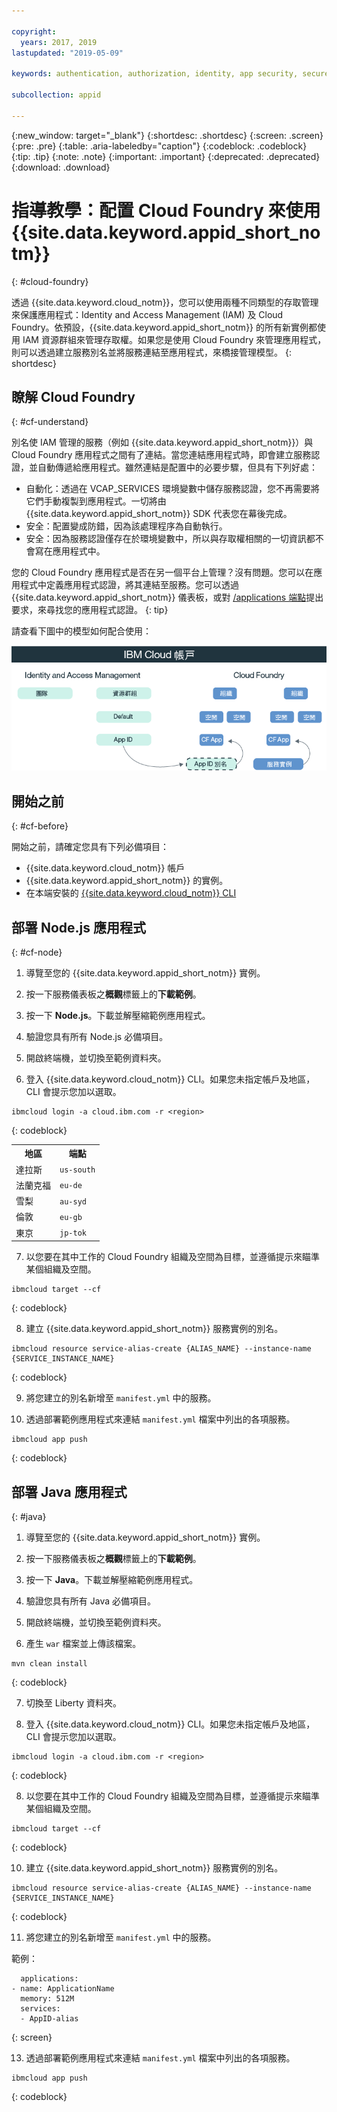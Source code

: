```yaml
---

copyright:
  years: 2017, 2019
lastupdated: "2019-05-09"

keywords: authentication, authorization, identity, app security, secure, development, cloud foundry, access management, iam, java, node.js

subcollection: appid

---
```


{:new_window: target="_blank"}
{:shortdesc: .shortdesc}
{:screen: .screen}
{:pre: .pre}
{:table: .aria-labeledby="caption"}
{:codeblock: .codeblock}
{:tip: .tip}
{:note: .note}
{:important: .important}
{:deprecated: .deprecated}
{:download: .download}


# 指導教學：配置 Cloud Foundry 來使用 {{site.data.keyword.appid_short_notm}}
{: #cloud-foundry}

透過 {{site.data.keyword.cloud_notm}}，您可以使用兩種不同類型的存取管理來保護應用程式：Identity and Access Management (IAM) 及 Cloud Foundry。依預設，{{site.data.keyword.appid_short_notm}} 的所有新實例都使用 IAM 資源群組來管理存取權。如果您是使用 Cloud Foundry 來管理應用程式，則可以透過建立服務別名並將服務連結至應用程式，來橋接管理模型。
{: shortdesc}


## 瞭解 Cloud Foundry
{: #cf-understand}

別名使 IAM 管理的服務（例如 {{site.data.keyword.appid_short_notm}}）與 Cloud Foundry 應用程式之間有了連結。當您連結應用程式時，即會建立服務認證，並自動傳遞給應用程式。雖然連結是配置中的必要步驟，但具有下列好處：

* 自動化：透過在 VCAP_SERVICES 環境變數中儲存服務認證，您不再需要將它們手動複製到應用程式。一切將由 {{site.data.keyword.appid_short_notm}} SDK 代表您在幕後完成。
* 安全：配置變成防錯，因為該處理程序為自動執行。
* 安全：因為服務認證僅存在於環境變數中，所以與存取權相關的一切資訊都不會寫在應用程式中。

您的 Cloud Foundry 應用程式是否在另一個平台上管理？沒有問題。您可以在應用程式中定義應用程式認證，將其連結至服務。您可以透過 {{site.data.keyword.appid_short_notm}} 儀表板，或對 [/applications 端點](https://us-south.appid.cloud.ibm.com/swagger-ui/#!/Applications/registerApplication)提出要求，來尋找您的應用程式認證。
{: tip}

請查看下圖中的模型如何配合使用：

![連結 Cloud Foundry 應用程式](images/cf-alias.png)

## 開始之前
{: #cf-before}

開始之前，請確定您具有下列必備項目：

* {{site.data.keyword.cloud_notm}} 帳戶
* {{site.data.keyword.appid_short_notm}} 的實例。
* 在本端安裝的 [{{site.data.keyword.cloud_notm}} CLI](/docs/cli/reference/ibmcloud?topic=cloud-cli-ibmcloud-cli#ibmcloud-cli)

## 部署 Node.js 應用程式
{: #cf-node}


1. 導覽至您的 {{site.data.keyword.appid_short_notm}} 實例。

2. 按一下服務儀表板之**概觀**標籤上的**下載範例**。

3. 按一下 **Node.js**。下載並解壓縮範例應用程式。

4. 驗證您具有所有 Node.js 必備項目。

5. 開啟終端機，並切換至範例資料夾。

6. 登入 {{site.data.keyword.cloud_notm}} CLI。如果您未指定帳戶及地區，CLI 會提示您加以選取。

  ```
  ibmcloud login -a cloud.ibm.com -r <region>
  ```
  {: codeblock}

  <table>
    <tr>
      <th>地區</th>
      <th>端點</th>
    </tr>
    <tr>
      <td>達拉斯</td>
      <td><code>us-south</code></td>
    </tr>
    <tr>
      <td>法蘭克福</td>
      <td><code>eu-de</code></td>
    </tr>
    <tr>
      <td>雪梨</td>
      <td><code>au-syd</code></td>
    </tr>
    <tr>
      <td>倫敦</td>
      <td><code>eu-gb</code></td>
    </tr>
    <tr>
      <td>東京</td>
      <td><code>jp-tok</code></td>
    </tr>
  </table>

7. 以您要在其中工作的 Cloud Foundry 組織及空間為目標，並遵循提示來瞄準某個組織及空間。

  ```
  ibmcloud target --cf
  ```
  {: codeblock}

8. 建立 {{site.data.keyword.appid_short_notm}} 服務實例的別名。

  ```
  ibmcloud resource service-alias-create {ALIAS_NAME} --instance-name {SERVICE_INSTANCE_NAME}
  ```
  {: codeblock}

9. 將您建立的別名新增至 `manifest.yml` 中的服務。

10. 透過部署範例應用程式來連結 `manifest.yml` 檔案中列出的各項服務。

  ```
  ibmcloud app push
  ```
  {: codeblock}

## 部署 Java 應用程式
{: #java}

1. 導覽至您的 {{site.data.keyword.appid_short_notm}} 實例。

2. 按一下服務儀表板之**概觀**標籤上的**下載範例**。

3. 按一下 **Java**。下載並解壓縮範例應用程式。

4. 驗證您具有所有 Java 必備項目。

5. 開啟終端機，並切換至範例資料夾。

6. 產生 `war` 檔案並上傳該檔案。

  ```
  mvn clean install
  ```
  {: codeblock}

7. 切換至 Liberty 資料夾。

8. 登入 {{site.data.keyword.cloud_notm}} CLI。如果您未指定帳戶及地區，CLI 會提示您加以選取。

  ```
  ibmcloud login -a cloud.ibm.com -r <region>
  ```
  {: codeblock}

8. 以您要在其中工作的 Cloud Foundry 組織及空間為目標，並遵循提示來瞄準某個組織及空間。

  ```
  ibmcloud target --cf
  ```
  {: codeblock}

10. 建立 {{site.data.keyword.appid_short_notm}} 服務實例的別名。

  ```
  ibmcloud resource service-alias-create {ALIAS_NAME} --instance-name {SERVICE_INSTANCE_NAME}
  ```
  {: codeblock}

11. 將您建立的別名新增至 `manifest.yml` 中的服務。

  範例：
  ```
    applications:
  - name: ApplicationName
    memory: 512M
    services:
    - AppID-alias
  ```
  {: screen}

13. 透過部署範例應用程式來連結 `manifest.yml` 檔案中列出的各項服務。

  ```
  ibmcloud app push
  ```
  {: codeblock}


